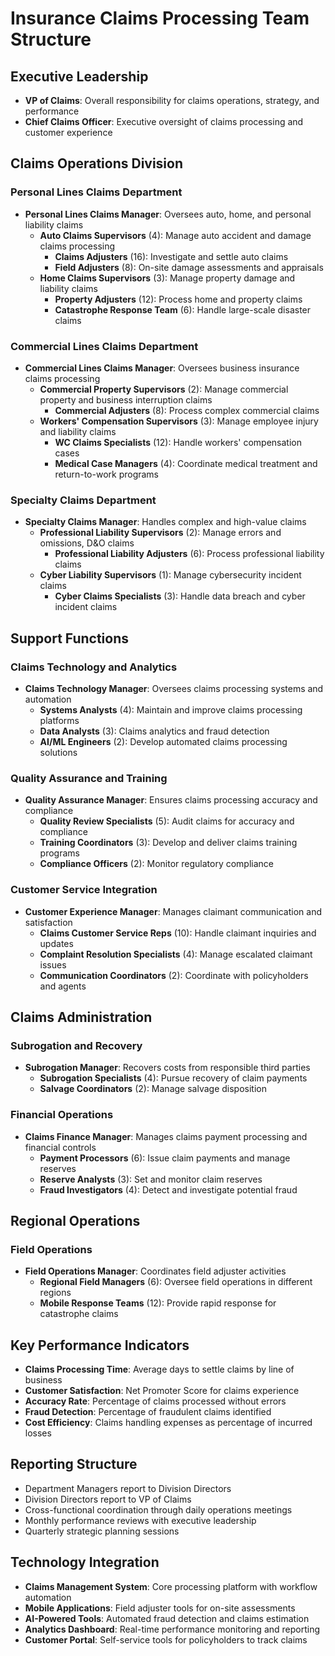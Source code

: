 # Insurance Claims Processing Team Structure

## Executive Leadership
- **VP of Claims**: Overall responsibility for claims operations, strategy, and performance
- **Chief Claims Officer**: Executive oversight of claims processing and customer experience

## Claims Operations Division

### Personal Lines Claims Department
- **Personal Lines Claims Manager**: Oversees auto, home, and personal liability claims
  - **Auto Claims Supervisors** (4): Manage auto accident and damage claims processing
    - **Claims Adjusters** (16): Investigate and settle auto claims
    - **Field Adjusters** (8): On-site damage assessments and appraisals
  - **Home Claims Supervisors** (3): Manage property damage and liability claims
    - **Property Adjusters** (12): Process home and property claims
    - **Catastrophe Response Team** (6): Handle large-scale disaster claims

### Commercial Lines Claims Department
- **Commercial Lines Claims Manager**: Oversees business insurance claims processing
  - **Commercial Property Supervisors** (2): Manage commercial property and business interruption claims
    - **Commercial Adjusters** (8): Process complex commercial claims
  - **Workers' Compensation Supervisors** (3): Manage employee injury and liability claims
    - **WC Claims Specialists** (12): Handle workers' compensation cases
    - **Medical Case Managers** (4): Coordinate medical treatment and return-to-work programs

### Specialty Claims Department
- **Specialty Claims Manager**: Handles complex and high-value claims
  - **Professional Liability Supervisors** (2): Manage errors and omissions, D&O claims
    - **Professional Liability Adjusters** (6): Process professional liability claims
  - **Cyber Liability Supervisors** (1): Manage cybersecurity incident claims
    - **Cyber Claims Specialists** (3): Handle data breach and cyber incident claims

## Support Functions

### Claims Technology and Analytics
- **Claims Technology Manager**: Oversees claims processing systems and automation
  - **Systems Analysts** (4): Maintain and improve claims processing platforms
  - **Data Analysts** (3): Claims analytics and fraud detection
  - **AI/ML Engineers** (2): Develop automated claims processing solutions

### Quality Assurance and Training
- **Quality Assurance Manager**: Ensures claims processing accuracy and compliance
  - **Quality Review Specialists** (5): Audit claims for accuracy and compliance
  - **Training Coordinators** (3): Develop and deliver claims training programs
  - **Compliance Officers** (2): Monitor regulatory compliance

### Customer Service Integration
- **Customer Experience Manager**: Manages claimant communication and satisfaction
  - **Claims Customer Service Reps** (10): Handle claimant inquiries and updates
  - **Complaint Resolution Specialists** (4): Manage escalated claimant issues
  - **Communication Coordinators** (2): Coordinate with policyholders and agents

## Claims Administration
### Subrogation and Recovery
- **Subrogation Manager**: Recovers costs from responsible third parties
  - **Subrogation Specialists** (4): Pursue recovery of claim payments
  - **Salvage Coordinators** (2): Manage salvage disposition

### Financial Operations
- **Claims Finance Manager**: Manages claims payment processing and financial controls
  - **Payment Processors** (6): Issue claim payments and manage reserves
  - **Reserve Analysts** (3): Set and monitor claim reserves
  - **Fraud Investigators** (4): Detect and investigate potential fraud

## Regional Operations
### Field Operations
- **Field Operations Manager**: Coordinates field adjuster activities
  - **Regional Field Managers** (6): Oversee field operations in different regions
  - **Mobile Response Teams** (12): Provide rapid response for catastrophe claims

## Key Performance Indicators
- **Claims Processing Time**: Average days to settle claims by line of business
- **Customer Satisfaction**: Net Promoter Score for claims experience
- **Accuracy Rate**: Percentage of claims processed without errors
- **Fraud Detection**: Percentage of fraudulent claims identified
- **Cost Efficiency**: Claims handling expenses as percentage of incurred losses

## Reporting Structure
- Department Managers report to Division Directors
- Division Directors report to VP of Claims
- Cross-functional coordination through daily operations meetings
- Monthly performance reviews with executive leadership
- Quarterly strategic planning sessions

## Technology Integration
- **Claims Management System**: Core processing platform with workflow automation
- **Mobile Applications**: Field adjuster tools for on-site assessments
- **AI-Powered Tools**: Automated fraud detection and claims estimation
- **Analytics Dashboard**: Real-time performance monitoring and reporting
- **Customer Portal**: Self-service tools for policyholders to track claims
